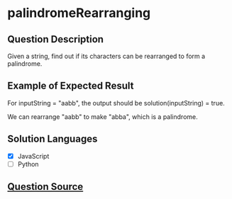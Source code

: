 # palindromeRearranging

## Question Description

Given a string, find out if its characters can be rearranged to form a palindrome.

## Example of Expected Result

For inputString = "aabb", the output should be solution(inputString) = true.

We can rearrange "aabb" to make "abba", which is a palindrome.

## Solution Languages

- [x] JavaScript
- [ ] Python

## [Question Source](https://app.codesignal.com/arcade/intro/level-4/Xfeo7r9SBSpo3Wico)
